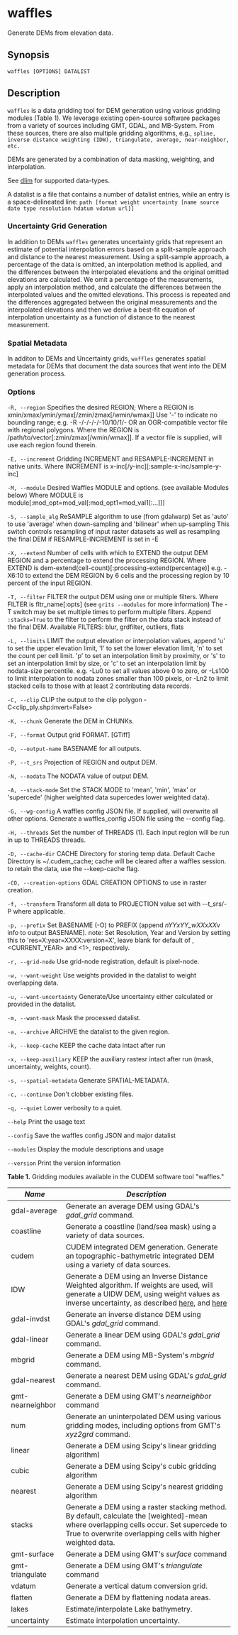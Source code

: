 # waffles

Generate DEMs from elevation data.

## Synopsis

```
waffles [OPTIONS] DATALIST
```

## Description

`waffles` is a data gridding tool for DEM generation using various gridding modules (Table 1). We leverage existing open-source software packages from a variety of sources including GMT, GDAL, and MB-System. From these sources, there are also multiple gridding algorithms, e.g., `spline, inverse distance weighting (IDW), triangulate, average, near-neighbor, etc.`

DEMs are generated by a combination of data masking, weighting, and interpolation.

See [dlim](/docs/dlim.md) for supported data-types.

A datalist is a file that contains a number of datalist entries, while an entry is a space-delineated line: `path [format weight uncertainty [name source date type resolution hdatum vdatum url]]`

### Uncertainty Grid Generation

In addition to DEMs `waffles` generates uncertainty grids that represent an estimate of potential interpolation errors based on a split-sample approach and distance to the nearest measurement. Using a split-sample approach, a percentage of the data is omitted, an interpolation method is applied, and the differences between the interpolated elevations and the original omitted elevations are calculated. We omit a percentage of the measurements, apply an interpolation method, and calculate the differences between the interpolated values and the omitted elevations. This process is repeated and the differences aggregated between the original measurements and the interpolated elevations and then we derive a best-fit equation of interpolation uncertainty as a function of distance to the nearest measurement.

### Spatial Metadata

In additon to DEMs and Uncertainty grids, `waffles` generates spatial metadata for DEMs that document the data sources that went into the DEM generation process.

### Options

`-R, --region`
Specifies the desired REGION;
Where a REGION is xmin/xmax/ymin/ymax[/zmin/zmax[/wmin/wmax]]
Use '-' to indicate no bounding range; e.g. -R -/-/-/-/-10/10/1/-
OR an OGR-compatible vector file with regional polygons. 
Where the REGION is /path/to/vector[:zmin/zmax[/wmin/wmax]].
If a vector file is supplied, will use each region found therein.

`-E, --increment`
Gridding INCREMENT and RESAMPLE-INCREMENT in native units.
Where INCREMENT is x-inc[/y-inc][:sample-x-inc/sample-y-inc]

`-M, --module`
Desired Waffles MODULE and options. (see available Modules below)
Where MODULE is module[:mod_opt=mod_val[:mod_opt1=mod_val1[:...]]]

`-S, --sample_alg`
ReSAMPLE algorithm to use (from gdalwarp)
Set as 'auto' to use 'average' when down-sampling and 'bilinear' when up-sampling
This switch controls resampling of input raster datasets as well as resampling
the final DEM if RESAMPLE-INCREMENT is set in -E

`-X, --extend`
Number of cells with which to EXTEND the output DEM REGION and a 
percentage to extend the processing REGION.
Where EXTEND is dem-extend(cell-count)[:processing-extend(percentage)]
e.g. -X6:10 to extend the DEM REGION by 6 cells and the processing region by 10
percent of the input REGION.

`-T, --filter`
FILTER the output DEM using one or multiple filters. 
Where FILTER is fltr_name[:opts] (see `grits --modules` for more information)
The -T switch may be set multiple times to perform multiple filters.
Append `:stacks=True` to the filter to perform the filter on the data stack instead 
of the final DEM.
Available FILTERS: blur, grdfilter, outliers, flats

`-L, --limits`
LIMIT the output elevation or interpolation values, append 
'u<value>' to set the upper elevation limit, 
'l<value>' to set the lower elevation limit,
'n<value>' to set the count per cell limit.
'p<value>' to set an interpolation limit by proximity, or 
's<value>' to set an interpolation limit by size, or
'c<value>' to set an interpolation limit by nodata-size percentile.
e.g. -Lu0 to set all values above 0 to zero, or 
-Ls100 to limit interpolation to nodata zones smaller than 100 pixels, or
-Ln2 to limit stacked cells to those with at least 2 contributing data records.

`-C, --clip`
CLIP the output to the clip polygon -C<clip_ply.shp:invert=False>

`-K, --chunk`
Generate the DEM in CHUNKs.

`-F, --format`
Output grid FORMAT. [GTiff]

`-O, --output-name`
BASENAME for all outputs.

`-P, --t_srs`
Projection of REGION and output DEM.

`-N, --nodata`
The NODATA value of output DEM.

`-A, --stack-mode`
Set the STACK MODE to 'mean', 'min', 'max' or 'supercede' (higher weighted data supercedes lower weighted data).

`-G, --wg-config`
A waffles config JSON file. If supplied, will overwrite all other options.
Generate a waffles_config JSON file using the --config flag.

`-H, --threads`
Set the number of THREADS (1). Each input region will be run in up to THREADS threads.

`-D, --cache-dir`
CACHE Directory for storing temp data.
Default Cache Directory is ~/.cudem_cache; cache will be cleared after a waffles session.
to retain the data, use the --keep-cache flag.

`-CO, --creation-options`
GDAL CREATION OPTIONS to use in raster creation.

`-f, --transform`
Transform all data to PROJECTION value set with --t_srs/-P where applicable.

`-p, --prefix`
Set BASENAME (-O) to PREFIX (append <RES>_nYYxYY_wXXxXX_<YEAR>v<VERSION> info to output BASENAME).
note: Set Resolution, Year and Version by setting this to 'res=X:year=XXXX:version=X', 
leave blank for default of <INCREMENT>, <CURRENT_YEAR> and <1>, respectively.

`-r, --grid-node`
Use grid-node registration, default is pixel-node.

`-w, --want-weight`
Use weights provided in the datalist to weight overlapping data.

`-u, --want-uncertainty`
Generate/Use uncertainty either calculated or provided in the datalist.

`-m, --want-mask`
Mask the processed datalist.

`-a, --archive`
ARCHIVE the datalist to the given region.

`-k, --keep-cache`
KEEP the cache data intact after run

`-x, --keep-auxiliary`
KEEP the auxiliary rastesr intact after run (mask, uncertainty, weights, count).

`-s, --spatial-metadata`
Generate SPATIAL-METADATA.

`-c, --continue`
Don't clobber existing files.

`-q, --quiet`
Lower verbosity to a quiet.

`--help`
Print the usage text

`--config`
Save the waffles config JSON and major datalist

`--modules`
Display the module descriptions and usage

`--version`
Print the version information


**Table 1.** Gridding modules available in the CUDEM software tool
"waffles."

|  ***Name***          |                ***Description*** |
|----------------------|----------------------------------|
|  gdal-average        |                Generate an average DEM using GDAL\'s *gdal_grid* command. |
|  coastline           |                Generate a coastline (land/sea mask) using a variety of data sources. |
|  cudem               |                CUDEM integrated DEM generation. Generate an topographic-bathymetric integrated DEM using a variety of data sources. |
|  IDW                 |                Generate a DEM using an Inverse Distance Weighted algorithm. If weights are used, will generate a UIDW DEM, using weight values as inverse uncertainty, as described [here](https://ir.library.oregonstate.edu/concern/graduate_projects/79407x932), and [here](https://stackoverflow.com/questions/3104781/inverse-distance-weighted-idw-interpolation-with-python) |
|  gdal-invdst         |                Generate an inverse distance DEM using GDAL\'s *gdal_grid* command. |
|  gdal-linear         |                Generate a linear DEM using GDAL\'s *gdal_grid* command. |
|  mbgrid              |                Generate a DEM using MB-System\'s *mbgrid* command. |
|  gdal-nearest        |                Generate a nearest DEM using GDAL\'s *gdal_grid* command. |
|  gmt-nearneighbor    |                Generate a DEM using GMT\'s *nearneighbor* command |
|  num                 |                Generate an uninterpolated DEM using various gridding modes, including options from GMT's *xyz2grd* command. |
|  linear               |               Generate a DEM using Scipy's linear gridding algorithm) |
|  cubic               |                Generate a DEM using Scipy's cubic gridding algorithm |
|  nearest              |               Generate a DEM using Scipy's nearest gridding algorithm |
|  stacks              |                Generate a DEM using a raster stacking method. By default, calculate the \[weighted\]-mean where overlapping cells occur. Set supercede to True to overwrite overlapping cells with higher weighted data. | 
|  gmt-surface         |               Generate a DEM using GMT\'s *surface* command | 
|  gmt-triangulate     |               Generate a DEM using GMT\'s *triangulate* command | 
|  vdatum              |                Generate a vertical datum conversion grid. |
|  flatten              |               Generate a DEM by flattening nodata areas. |
|  lakes              |               Estimate/interpolate Lake bathymetry. |
|  uncertainty         |               Estimate interpolation uncertainty. |